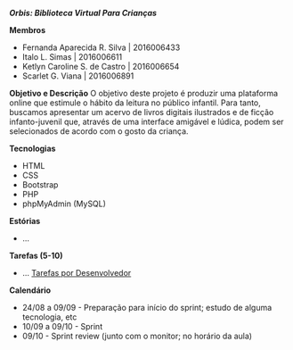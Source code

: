 ***Orbis: Biblioteca Virtual Para Crianças***

**Membros**
- Fernanda Aparecida R. Silva | 2016006433
- Italo L. Simas | 2016006611
- Ketlyn Caroline S. de Castro | 2016006654
- Scarlet G. Viana | 2016006891

**Objetivo e Descrição**
O objetivo deste projeto é produzir uma plataforma online que estimule o hábito da leitura no público infantil. Para tanto, buscamos apresentar um acervo de livros digitais ilustrados e de ficção infanto-juvenil que, através de uma interface amigável e lúdica, podem ser selecionados de acordo com o gosto da criança.

**Tecnologias**
- HTML
- CSS
- Bootstrap
- PHP
- phpMyAdmin (MySQL)

**Estórias**
- ...

**Tarefas (5-10)**
- ...
[Tarefas por Desenvolvedor](https://docs.google.com/spreadsheets/d/1o89Aa4Ew3fDpD_Zb_ljFoYOJuLmNmHYwqFQw6hPqo9U/edit?usp=sharing)

**Calendário**

- 24/08 a 09/09 - Preparação para início do sprint; estudo de alguma tecnologia, etc
- 10/09 a 09/10 - Sprint
- 09/10 - Sprint review (junto com o monitor; no horário da aula)


